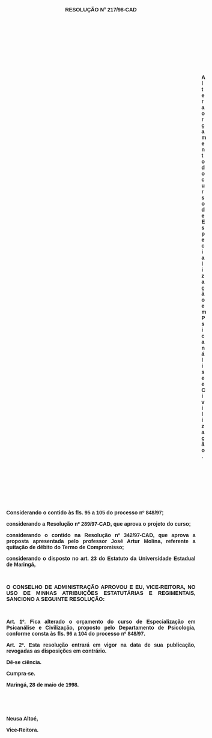 <BODY>

<B><FONT FACE="Arial"><P ALIGN="CENTER"></P>
<P ALIGN="CENTER">RESOLU&Ccedil;&Atilde;O  N° 217/98-CAD</P>
<P ALIGN="JUSTIFY"></P>
<P ALIGN="JUSTIFY">&nbsp;</P>
<P ALIGN="JUSTIFY">&nbsp;</P>
<P ALIGN="JUSTIFY">&nbsp;</P>
<P ALIGN="JUSTIFY">&nbsp;</P>
<P ALIGN="JUSTIFY">&nbsp;</P><DIR>
<DIR>
<DIR>
<DIR>
<DIR>
<DIR>
<DIR>
<DIR>
<DIR>
<DIR>
<DIR>
<DIR>
<DIR>

<P ALIGN="JUSTIFY">Altera or&ccedil;amento do curso de Especializa&ccedil;&atilde;o em Psican&aacute;lise e Civiliza&ccedil;&atilde;o.</P>
<P ALIGN="JUSTIFY"></P>
<P ALIGN="JUSTIFY">&nbsp;</P>
</B><P ALIGN="JUSTIFY">&nbsp;</P>
<P ALIGN="JUSTIFY">&nbsp;</P>
<P ALIGN="JUSTIFY">&nbsp;</P></DIR>
</DIR>
</DIR>
</DIR>
</DIR>
</DIR>
</DIR>
</DIR>
</DIR>
</DIR>
</DIR>
</DIR>
</DIR>

<P ALIGN="JUSTIFY">&#9;Considerando o contido &agrave;s fls. 95 a 105 do <B>processo nº 848/97</B>;</P>
<P ALIGN="JUSTIFY">&#9;considerando a Resolu&ccedil;&atilde;o nº 289/97-CAD, que aprova o projeto do curso;</P>
<P ALIGN="JUSTIFY">&#9;considerando o contido na Resolu&ccedil;&atilde;o nº 342/97-CAD, que aprova a proposta apresentada pelo professor Jos&eacute; Artur Molina, referente a quita&ccedil;&atilde;o de d&eacute;bito do Termo de Compromisso;</P>
<B><P ALIGN="JUSTIFY">&#9;</B>considerando o disposto no art. 23 do Estatuto da Universidade Estadual de Maring&aacute;,</P>
<B><P ALIGN="JUSTIFY"></P>
</B><P ALIGN="JUSTIFY">&nbsp;</P>
<B><P ALIGN="JUSTIFY">O CONSELHO DE ADMINISTRA&Ccedil;&Atilde;O APROVOU E EU, VICE-REITORA, NO USO DE MINHAS ATRIBUI&Ccedil;&Otilde;ES ESTATUT&Aacute;RIAS E REGIMENTAIS, SANCIONO A SEGUINTE RESOLU&Ccedil;&Atilde;O:</P>
<P ALIGN="JUSTIFY"></P>
<P ALIGN="JUSTIFY">&nbsp;</P>
<P ALIGN="JUSTIFY">&#9;Art. 1º. </B>Fica alterado o or&ccedil;amento do curso de Especializa&ccedil;&atilde;o em Psican&aacute;lise e Civiliza&ccedil;&atilde;o, proposto pelo Departamento de Psicologia, conforme consta &agrave;s fls. 96 a 104 do processo nº 848/97.</P>
<P ALIGN="JUSTIFY">&#9;<B>Art. 2º.</B> Esta resolu&ccedil;&atilde;o entrar&aacute; em vigor na data de sua publica&ccedil;&atilde;o, revogadas as disposi&ccedil;&otilde;es em contr&aacute;rio.</P>
<P ALIGN="JUSTIFY">&#9;D&ecirc;-se ci&ecirc;ncia.</P>
<P ALIGN="JUSTIFY">&#9;Cumpra-se.</P>
<P ALIGN="JUSTIFY"></P>
<P ALIGN="JUSTIFY">&#9;&#9;&#9;&#9;&#9;&#9;Maring&aacute;, 28 de maio de 1998.</P>
<P ALIGN="JUSTIFY"></P>
<P ALIGN="JUSTIFY">&nbsp;</P>
<P ALIGN="JUSTIFY">&nbsp;</P>
<P ALIGN="JUSTIFY">&#9;&#9;&#9;&#9;&#9;&#9;Neusa Alto&eacute;,</P>
<P ALIGN="JUSTIFY">&#9;&#9;&#9;&#9;&#9;&#9;<B>Vice-Reitora.</P>
</B><P ALIGN="JUSTIFY"></P></FONT></BODY>
